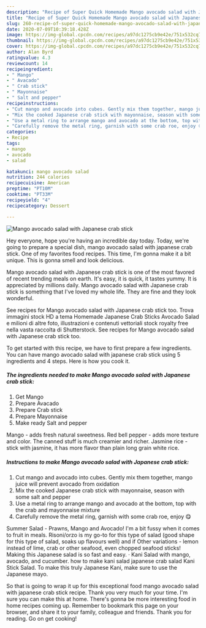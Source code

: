 ```yaml
---
description: "Recipe of Super Quick Homemade Mango avocado salad with Japanese crab stick"
title: "Recipe of Super Quick Homemade Mango avocado salad with Japanese crab stick"
slug: 260-recipe-of-super-quick-homemade-mango-avocado-salad-with-japanese-crab-stick
date: 2020-07-09T10:39:18.428Z
image: https://img-global.cpcdn.com/recipes/a97dc1275cb9e42e/751x532cq70/mango-avocado-salad-with-japanese-crab-stick-recipe-main-photo.jpg
thumbnail: https://img-global.cpcdn.com/recipes/a97dc1275cb9e42e/751x532cq70/mango-avocado-salad-with-japanese-crab-stick-recipe-main-photo.jpg
cover: https://img-global.cpcdn.com/recipes/a97dc1275cb9e42e/751x532cq70/mango-avocado-salad-with-japanese-crab-stick-recipe-main-photo.jpg
author: Alan Byrd
ratingvalue: 4.3
reviewcount: 14
recipeingredient:
- " Mango"
- " Avacado"
- " Crab stick"
- " Mayonnaise"
- " Salt and pepper"
recipeinstructions:
- "Cut mango and avocado into cubes. Gently mix them together, mango juice will prevent avocado from oxidation"
- "Mix the cooked Japanese crab stick with mayonnaise, season with some salt and pepper"
- "Use a metal ring to arrange mango and avocado at the bottom, top with the crab and mayonnaise mixture"
- "Carefully remove the metal ring, garnish with some crab roe, enjoy 😋"
categories:
- Recipe
tags:
- mango
- avocado
- salad

katakunci: mango avocado salad 
nutrition: 244 calories
recipecuisine: American
preptime: "PT10M"
cooktime: "PT33M"
recipeyield: "4"
recipecategory: Dessert

---
```



![Mango avocado salad with Japanese crab stick](https://img-global.cpcdn.com/recipes/a97dc1275cb9e42e/751x532cq70/mango-avocado-salad-with-japanese-crab-stick-recipe-main-photo.jpg)

Hey everyone, hope you're having an incredible day today. Today, we're going to prepare a special dish, mango avocado salad with japanese crab stick. One of my favorites food recipes. This time, I'm gonna make it a bit unique. This is gonna smell and look delicious.

Mango avocado salad with Japanese crab stick is one of the most favored of recent trending meals on earth. It's easy, it is quick, it tastes yummy. It is appreciated by millions daily. Mango avocado salad with Japanese crab stick is something that I've loved my whole life. They are fine and they look wonderful.

See recipes for Mango avocado salad with Japanese crab stick too. Trova immagini stock HD a tema Homemade Japanese Crab Sticks Avocado Salad e milioni di altre foto, illustrazioni e contenuti vettoriali stock royalty free nella vasta raccolta di Shutterstock. See recipes for Mango avocado salad with Japanese crab stick too.


To get started with this recipe, we have to first prepare a few ingredients. You can have mango avocado salad with japanese crab stick using 5 ingredients and 4 steps. Here is how you cook it.

<!--inarticleads1-->

##### The ingredients needed to make Mango avocado salad with Japanese crab stick:

1. Get  Mango
1. Prepare  Avacado
1. Prepare  Crab stick
1. Prepare  Mayonnaise
1. Make ready  Salt and pepper


Mango - adds fresh natural sweetness. Red bell pepper - adds more texture and color. The canned stuff is much creamier and richer. Jasmine rice - stick with jasmine, it has more flavor than plain long grain white rice. 

<!--inarticleads2-->

##### Instructions to make Mango avocado salad with Japanese crab stick:

1. Cut mango and avocado into cubes. Gently mix them together, mango juice will prevent avocado from oxidation
1. Mix the cooked Japanese crab stick with mayonnaise, season with some salt and pepper
1. Use a metal ring to arrange mango and avocado at the bottom, top with the crab and mayonnaise mixture
1. Carefully remove the metal ring, garnish with some crab roe, enjoy 😋


Summer Salad - Prawns, Mango and Avocado! I&#39;m a bit fussy when it comes to fruit in meals. Risoni/orzo is my go-to for this type of salad (good shape for this type of salad, soaks up flavours well) and if Other variations - lemon instead of lime, crab or other seafood, even chopped seafood sticks! Making this Japanese salad is so fast and easy. · Kani Salad with mango, avocado, and cucumber. how to make kani salad japanese crab salad Kani Stick Salad. To make this truly Japanese Kani, make sure to use the Japanese mayo. 

So that is going to wrap it up for this exceptional food mango avocado salad with japanese crab stick recipe. Thank you very much for your time. I'm sure you can make this at home. There's gonna be more interesting food in home recipes coming up. Remember to bookmark this page on your browser, and share it to your family, colleague and friends. Thank you for reading. Go on get cooking!
